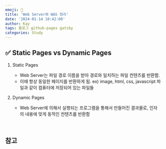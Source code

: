 ```yaml
---
emoji: 👋
title: 'Web Server와 WAS 정리'
date: '2024-01-14 10:42:00'
author: Kay
tags: 블로그 github-pages gatsby
categories: Study
---
```


## ✅ Static Pages vs Dynamic Pages

1. Static Pages

   - Web Server는 파일 경로 이름을 받아 경로와 일치하는 파일 컨텐츠를 반환함.
   - 이때 항상 동일한 페이지를 반환하게 됨. ex) image, html, css, javascript 파일과 같이 컴퓨터에 저장되어 있는 파일들

2. Dynamic Pages

   - Web Server에 의해서 실행되는 프로그램을 통해서 만들어진 결과물로, 인자의 내용에 맞게 동적인 컨텐츠를 반환함

<br>

## 참고

```toc

```
